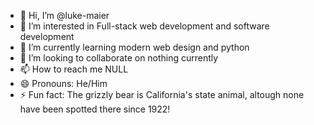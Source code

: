 - 👋 Hi, I’m @luke-maier
- 👀 I’m interested in Full-stack web development and software development
- 🌱 I’m currently learning modern web design and python
- 💞️ I’m looking to collaborate on nothing currently
- 📫 How to reach me NULL
- 😄 Pronouns: He/Him
- ⚡ Fun fact: The grizzly bear is California's state animal, altough none have been spotted there since 1922!

<!---
luke-maier/luke-maier is a ✨ special ✨ repository because its `README.md` (this file) appears on your GitHub profile.
You can click the Preview link to take a look at your changes.
--->
